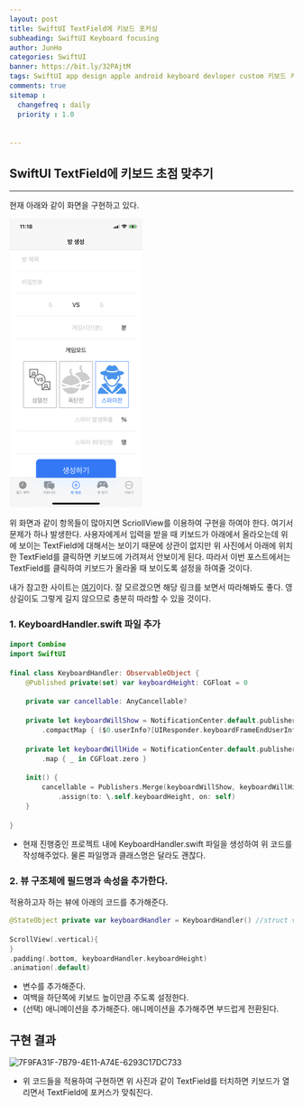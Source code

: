 ```yaml
---
layout: post
title: SwiftUI TextField에 키보드 포커싱
subheading: SwiftUI Keyboard focusing
author: JunHo
categories: SwiftUI
banner: https://bit.ly/32PAjtM
tags: SwiftUI app design apple android keyboard devloper custom 키보드 커스텀 초점 포커스
comments: true
sitemap :
  changefreq : daily
  priority : 1.0


---
```




## SwiftUI TextField에 키보드 초점 맞추기

---

현재 아래와 같이 화면을 구현하고 있다. 

<img src="/assets/images/EE48BD4A-934E-405E-9BA8-A020C78BE50C.png" alt="EE48BD4A-934E-405E-9BA8-A020C78BE50C" style="zoom:50%;" />

위 화면과 같이 항목들이 많아지면 ScriollView를 이용하여 구현을 하여야 한다. 여기서 문제가 하나 발생한다. 사용자에게서 입력을 받을 때 키보드가 아래에서 올라오는데 위에 보이는 TextField에 대해서는 보이기 때문에 상관이 없지만 위 사진에서 아래에 위치한 TextField를 클릭하면 키보드에 가려져서 안보이게 된다. 따라서 이번 포스트에서는 TextField를 클릭하여 키보드가 올라올 때 보이도록 설정을 하여줄 것이다.

내가 참고한 사이트는 [여기](https://www.youtube.com/watch?v=D8Eo0c_ciMk)이다. 잘 모르겠으면 해당 링크를 보면서 따라해봐도 좋다. 영상길이도 그렇게 길지 않으므로 충분히 따라할 수 있을 것이다.





### 1. KeyboardHandler.swift 파일 추가

```swift
import Combine
import SwiftUI

final class KeyboardHandler: ObservableObject {
    @Published private(set) var keyboardHeight: CGFloat = 0
    
    private var cancellable: AnyCancellable?
    
    private let keyboardWillShow = NotificationCenter.default.publisher(for: UIResponder.keyboardWillShowNotification)
        .compactMap { ($0.userInfo?[UIResponder.keyboardFrameEndUserInfoKey] as? CGRect)?.height }
    
    private let keyboardWillHide = NotificationCenter.default.publisher(for: UIResponder.keyboardWillHideNotification)
        .map { _ in CGFloat.zero }
    
    init() {
        cancellable = Publishers.Merge(keyboardWillShow, keyboardWillHide).subscribe(on: DispatchQueue.main)
            .assign(to: \.self.keyboardHeight, on: self)
    }
        
}
```

- 현재 진행중인 프로젝트 내에 KeyboardHandler.swift 파일을 생성하여 위 코드를 작성해주었다. 물론 파일명과 클래스명은 달라도 괜찮다.



### 2. 뷰 구조체에 필드명과 속성을 추가한다.

적용하고자 하는 뷰에 아래의 코드를 추가해준다.

```swift
@StateObject private var keyboardHandler = KeyboardHandler() //struct view 내 변수로 선언

ScrollView(.vertical){
}
.padding(.bottom, keyboardHandler.keyboardHeight)
.animation(.default)
```

- 변수를 추가해준다.
- 여백을 하단쪽에 키보드 높이만큼 주도록 설정한다.
- (선택) 애니메이션을 추가해준다. 애니메이션을 추가해주면 부드럽게 전환된다.



## 구현 결과

![7F9FA31F-7B79-4E11-A74E-6293C17DC733](/assets/images/7F9FA31F-7B79-4E11-A74E-6293C17DC733.gif)

- 위 코드들을 적용하여 구현하면 위 사진과 같이 TextField를 터치하면 키보드가 열리면서 TextField에 포커스가 맞춰진다.

